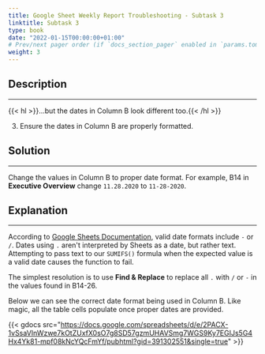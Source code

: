 ```yaml
---
title: Google Sheet Weekly Report Troubleshooting - Subtask 3
linktitle: Subtask 3
type: book
date: "2022-01-15T00:00:00+01:00"
# Prev/next pager order (if `docs_section_pager` enabled in `params.toml`)
weight: 3
---
```


## Description

***

{{< hl >}}...but the dates in Column B look different too.{{< /hl >}}
<br />

3. Ensure the dates in Column B are properly formatted.

## Solution

***

Change the values in Column B to proper date format. For example, B14 in **Executive Overview** change `11.28.2020` to `11-28-2020`.

## Explanation

***

According to [Google Sheets Documentation](), valid date formats include `-` or `/`. Dates using `.` aren't interpreted by Sheets as a date, but rather text. Attempting to pass text to our `SUMIFS()` formula when the expected value is a valid date causes the function to fail. 

The simplest resolution is to use **Find & Replace** to replace all `.` with `/` or `-` in the values found in B14-26.

Below we can see the correct date format being used in Column B. Like magic, all the table cells populate once proper dates are provided.

{{< gdocs src="https://docs.google.com/spreadsheets/d/e/2PACX-1vSsaVInWzwe7kOtZUxfX0sO7g8SD57gzmUHAVSmg7WGS9Ky7EGIJs5G4Hx4Yk81-mpf08kNcYQcFmYf/pubhtml?gid=391302551&single=true" >}}

